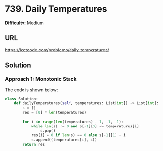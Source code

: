 # 739. Daily Temperatures
**Difficulty:** Medium

## URL

https://leetcode.com/problems/daily-temperatures/

## Solution

### Approach 1: Monotonic Stack

The code is shown below:

```python
class Solution:
    def dailyTemperatures(self, temperatures: List[int]) -> List[int]:
        s = []
        res = [0] * len(temperatures)
        
        for i in range(len(temperatures) - 1, -1, -1):
            while len(s) != 0 and s[-1][0] <= temperatures[i]:
                s.pop()
            res[i] = 0 if len(s) == 0 else s[-1][1] - i
            s.append((temperatures[i], i))
        return res
```

